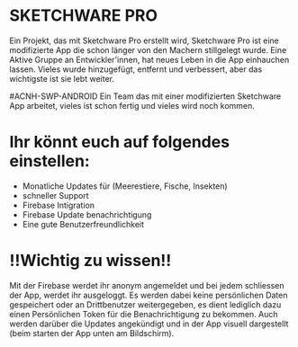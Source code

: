 # SKETCHWARE PRO
Ein Projekt, das mit Sketchware Pro erstellt wird, Sketchware Pro ist eine modifizierte App die schon länger von den Machern stillgelegt wurde.
Eine Aktive Gruppe an Entwickler'innen, hat neues Leben in die App einhauchen lassen. Vieles wurde hinzugefügt, entfernt und verbessert, aber das wichtigste ist sie lebt weiter.

#ACNH-SWP-ANDROID
Ein Team das mit einer modifizierten Sketchware App arbeitet, vieles ist schon fertig und vieles wird noch kommen.


# Ihr könnt euch auf folgendes einstellen:
- Monatliche Updates für (Meerestiere, Fische, Insekten)
- schneller Support
- Firebase Intigration
- Firebase Update benachrichtigung 
- Eine gute Benutzerfreundlichkeit

# !!Wichtig zu wissen!!

Mit der Firebase werdet ihr anonym angemeldet und bei jedem schliessen der App, werdet ihr ausgeloggt.
Es werden dabei keine persönlichen Daten gespeichert oder an Drittbenutzer weitergegeben, es dient lediglich dazu einen Persönlichen Token für die Benachrichtigung zu bekommen.
Auch werden darüber die Updates angekündigt und in der App visuell dargestellt (beim starten der App unten am Bildschirm). 
